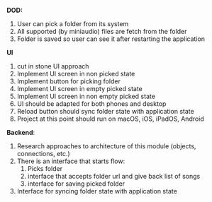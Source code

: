 **DOD:**
1. User can pick a folder from its system
2. All supported (by miniaudio) files are fetch from the folder
3. Folder is saved so user can see it after restarting the application

**UI**
1. cut in stone UI approach
2. Implement UI screen in non picked state
3. Implement button for picking folder
4. Implement UI screen in empty picked state
5. Implement UI screen in non empty picked state
6. UI should be adapted for both phones and desktop
7. Reload button should sync folder state with application state
8. Project at this point should run on macOS, iOS, iPadOS, Android

**Backend**:
1. Research approaches to architecture of this module (objects, connections, etc.)
2. There is an interface that starts flow:
	1. Picks folder
	2. interface that accepts folder url and give back list of songs
	3. interface for saving picked folder
3. Interface for syncing folder state with application state